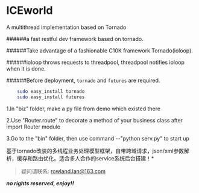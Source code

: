 ICEworld
=========
A multithread implementation based on Tornado

######a fast restful dev framework based on tornado.

######Take advantage of a fashionable C10K framework Tornado(ioloop).

######ioloop throws requests to threadpool, threadpool notifies ioloop when it is done.

######Before deployment, `tornado` and `futures` are required.
```bash
    sudo easy_install tornado
    sudo easy_install futures
```
1.In "biz" folder, make a py file from demo which existed there

2.Use "Router.route" to decorate a method of your business class after import Router module

3.Go to the "bin" folder, then use command --"python serv.py" to start up


基于tornado改装的多线程业务处理模型框架，自带跨域请求，json/xml参数解析，缓存和路由优化。适合多人合作的service系统后台搭建！*
>疑问请联系:
<rowland.lan@163.com>

***no rights reserved, enjoy!!***
